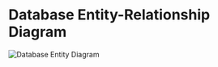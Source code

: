 # Database Entity-Relationship Diagram
![Database Entity Diagram](https://github.com/kaizerpwn/order-management-app/assets/70588174/4c9764db-6f16-470c-9acc-dc20584436cf)
